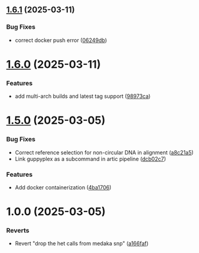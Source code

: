 ## [1.6.1](https://github.com/samordil/artic-multipurpose/compare/v1.6.0...v1.6.1) (2025-03-11)


### Bug Fixes

* correct docker push error ([06249db](https://github.com/samordil/artic-multipurpose/commit/06249db93bf301d56a196a5b73af67f81be9e2be))

# [1.6.0](https://github.com/samordil/artic-multipurpose/compare/v1.5.0...v1.6.0) (2025-03-11)


### Features

* add multi-arch builds and latest tag support ([98973ca](https://github.com/samordil/artic-multipurpose/commit/98973ca0f7591d3afb2f0c0fce4d2115885b5caf))

# [1.5.0](https://github.com/samordil/artic-multipurpose/compare/v1.4.0...v1.5.0) (2025-03-05)


### Bug Fixes

* Correct reference selection for non-circular DNA in alignment ([a8c21a5](https://github.com/samordil/artic-multipurpose/commit/a8c21a576962f1f9d52e8cdc7a3b2df92a51a400))
* Link guppyplex as a subcommand in artic pipeline ([dcb02c7](https://github.com/samordil/artic-multipurpose/commit/dcb02c75a052a0bf88fbc77fa30dde4066fcda86))


### Features

* Add docker containerization ([4ba1706](https://github.com/samordil/artic-multipurpose/commit/4ba1706891984510c9762b11091613cc2c8f9ab1))

# 1.0.0 (2025-03-05)


### Reverts

* Revert "drop the het calls from medaka snp" ([a166faf](https://github.com/samordil/artic-multipurpose/commit/a166faf84b76338293f3a3162b6f86cc15165afc))
